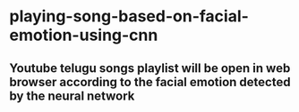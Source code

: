 # playing-song-based-on-facial-emotion-using-cnn
## Youtube telugu songs playlist will be open in web browser according to the facial emotion detected by the neural network 
